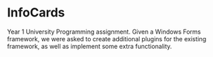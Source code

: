 # InfoCards
Year 1 University Programming assignment. Given a Windows Forms framework, we were asked to create additional plugins 
for the existing framework, as well as implement some extra functionality.
